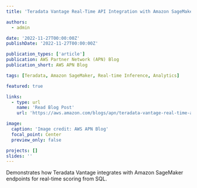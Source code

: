 ```yaml
---
title: 'Teradata Vantage Real-Time API Integration with Amazon SageMaker Endpoints'

authors:
  - admin

date: '2022-11-27T00:00:00Z'
publishDate: '2022-11-27T00:00:00Z'

publication_types: ['article']
publication: AWS Partner Network (APN) Blog
publication_short: AWS APN Blog

tags: [Teradata, Amazon SageMaker, Real-time Inference, Analytics]

featured: true

links:
  - type: url
    name: 'Read Blog Post'
    url: 'https://aws.amazon.com/blogs/apn/teradata-vantage-real-time-api-integration-with-amazon-sagemaker-endpoints/'

image:
  caption: 'Image credit: AWS APN Blog'
  focal_point: Center
  preview_only: false

projects: []
slides: ''
---
```


Demonstrates how Teradata Vantage integrates with Amazon SageMaker endpoints for real-time scoring from SQL.
